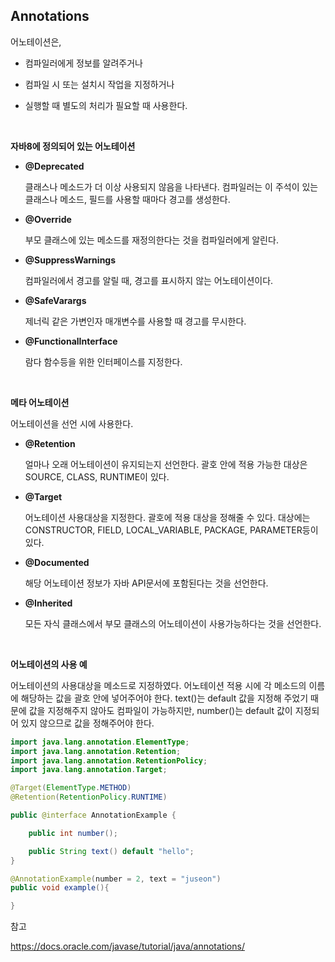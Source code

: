 ## Annotations

어노테이션은,

- 컴파일러에게 정보를 알려주거나

- 컴파일 시 또는 설치시 작업을 지정하거나

- 실행할 때 별도의 처리가 필요할 때 사용한다.
 
<br>

**자바8에 정의되어 있는 어노테이션**

- **@Deprecated**

  클래스나 메소드가 더 이상 사용되지 않음을 나타낸다. 컴파일러는 이 주석이 있는 클래스나 메소드, 필드를 사용할 때마다 경고를 생성한다.

- **@Override**

  부모 클래스에 있는 메소드를 재정의한다는 것을 컴파일러에게 알린다.

- **@SuppressWarnings**

  컴파일러에서 경고를 알릴 때, 경고를 표시하지 않는 어노테이션이다.

- **@SafeVarargs**

  제너릭 같은 가변인자 매개변수를 사용할 때 경고를 무시한다.

- **@FunctionalInterface**

  람다 함수등을 위한 인터페이스를 지정한다.

<br>


**메타 어노테이션**

어노테이션을 선언 시에 사용한다.

- **@Retention**

  얼마나 오래 어노테이션이 유지되는지 선언한다. 괄호 안에 적용 가능한 대상은 SOURCE, CLASS, RUNTIME이 있다.

- **@Target**

  어노테이션 사용대상을 지정한다. 괄호에 적용 대상을 정해줄 수 있다.
대상에는 CONSTRUCTOR, FIELD, LOCAL_VARIABLE, PACKAGE, PARAMETER등이 있다.

- **@Documented**

  해당 어노테이션 정보가 자바 API문서에 포함된다는 것을 선언한다.

- **@Inherited**

  모든 자식 클래스에서 부모 클래스의 어노테이션이 사용가능하다는 것을 선언한다.


<br>

**어노테이션의 사용 예**

어노테이션의 사용대상을 메소드로 지정하였다. 어노테이션 적용 시에 각 메소드의 이름에 해당하는 값을 괄호 안에 넣어주어야 한다. text()는 default 값을 지정해 주었기 때문에 값을 지정해주지 않아도 컴파일이 가능하지만, number()는 default 값이 지정되어 있지 않으므로 값을 정해주어야 한다. 


```java
import java.lang.annotation.ElementType;
import java.lang.annotation.Retention;
import java.lang.annotation.RetentionPolicy;
import java.lang.annotation.Target;

@Target(ElementType.METHOD)
@Retention(RetentionPolicy.RUNTIME)

public @interface AnnotationExample {

    public int number();

    public String text() default "hello";
}

@AnnotationExample(number = 2, text = "juseon")
public void example(){

}
```


참고

https://docs.oracle.com/javase/tutorial/java/annotations/
